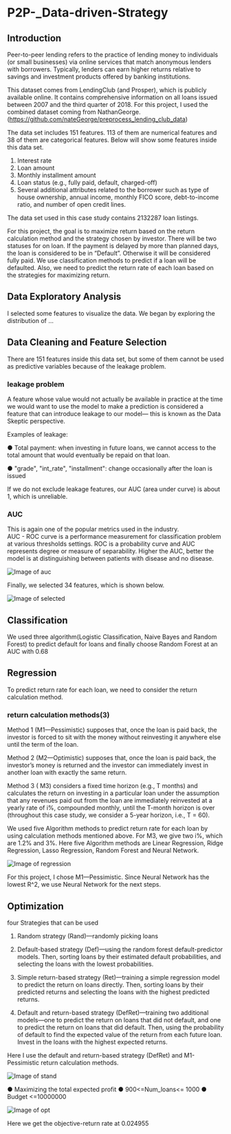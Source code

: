 # P2P-_Data-driven-Strategy
## Introduction
Peer-to-peer lending refers to the practice of lending money to individuals (or small businesses) via online services that match anonymous lenders with borrowers. Typically, lenders can earn higher returns relative to savings and investment products offered by banking institutions.

This dataset comes from LendingClub (and Prosper), which is publicly available online. It contains comprehensive information on all loans issued between 2007 and the third quarter of 2018. For this project, I used the combined dataset coming from NathanGeorge. (https://github.com/nateGeorge/preprocess_lending_club_data)

The data set includes 151 features. 113 of them are numerical features and 38 of them are categorical features. Below will show some features inside this data set.

1. Interest rate
2. Loan amount
3. Monthly installment amount
4. Loan status (e.g., fully paid, default, charged-off)
5. Several additional attributes related to the borrower such as type of house ownership, annual income, monthly FICO score, debt-to-income ratio, and number of open credit lines.

The data set used in this case study contains 2132287 loan listings.

For this project, the goal is to maximize return based on the return calculation method and the strategy chosen by investor.
There will be two statuses for on loan. If the payment is delayed by more than planned days, the loan is considered to be in “Default”. Otherwise it will be considered fully paid. We use classification methods to predict if a loan will be defaulted. Also, we need to predict the return rate of each loan based on the strategies for maximizing return.

## Data Exploratory Analysis
I selected some features to visualize the data. We began by exploring the distribution of ...
## Data Cleaning and Feature Selection
There are 151 features inside this data set, but some of them cannot be used as predictive variables because of the leakage problem. 
### leakage problem
A feature whose value would not actually be available in practice at the time we would want to use the model to make a prediction is considered a feature that can introduce leakage to our model— this is known as the Data Skeptic perspective.

Examples of leakage:

● Total payment: when investing in future loans, we cannot access to the total amount that would eventually be repaid on that loan.

● "grade", "int_rate", "installment": change occasionally after the loan is issued

If we do not exclude leakage features, our AUC (area under curve) is about 1, which is unreliable.

### AUC
This is again one of the popular metrics used in the industry.  
AUC - ROC curve is a performance measurement for classification problem at various thresholds settings. ROC is a probability curve and AUC represents degree or measure of separability. Higher the AUC, better the model is at distinguishing between patients with disease and no disease.

![Image of auc](https://github.com/xinyueniu/P2P-_Data-driven-Strategy/blob/master/AUC.png)

Finally, we selected 34 features, which is shown below.

![Image of selected](https://github.com/xinyueniu/P2P-_Data-driven-Strategy/blob/master/selected.png)

## Classification

We used three algorithm(Logistic Classification, Naive Bayes and Random Forest) to predict default for loans and finally choose Random Forest at an AUC with 0.68
## Regression

To predict return rate for each loan, we need to consider the return calculation method.
### return calculation methods(3)
Method 1 (M1—Pessimistic) supposes that, once the loan is paid back, the investor is forced to sit with the money without reinvesting it anywhere else until the term of the loan.

Method 2 (M2—Optimistic) supposes that, once the loan is paid back, the investor’s money is returned and the investor can immediately invest in another loan with exactly the same return.

Method 3 ( M3) considers a fixed time horizon (e.g., T months) and calculates the return on investing in a particular loan under the assumption that any revenues paid out from the loan are immediately reinvested at a yearly rate of i%, compounded monthly, until the T-month horizon is over (throughout this case study, we consider a 5-year horizon, i.e., T = 60).

We used five Algorithm methods to predict return rate for each loan by using calculation methods mentioned above. For M3, we give two i%, which are 1.2% and 3%. Here five Algorithm methods are Linear Regression, Ridge Regression, Lasso Regression, Random Forest and Neural Network.

![Image of regression](https://github.com/xinyueniu/P2P-_Data-driven-Strategy/blob/master/regression.png)

For this project, I chose M1—Pessimistic. Since Neural Network has the lowest R^2, we use
Neural Network for the next steps.
## Optimization
four Strategies that can be used
1. Random strategy (Rand)—randomly picking loans

2. Default-based strategy (Def)—using the random forest default-predictor models. Then, sorting loans by their estimated default probabilities, and selecting the loans with the lowest probabilities.

3. Simple return-based strategy (Ret)—training a simple regression model to predict the return on loans directly. Then, sorting loans by their predicted returns and selecting the loans with the highest predicted returns.

4. Default and return-based strategy (DefRet)—training two additional models—one to predict the return on loans that did not default, and one to predict the return on loans that did default. Then, using the probability of default to find the expected value of the return from each future loan. Invest in the loans with the highest expected returns.

Here I use the default and return-based strategy (DefRet) and M1-Pessimistic return calculation methods.

![Image of stand](https://github.com/xinyueniu/P2P-_Data-driven-Strategy/blob/master/standby.png)

● Maximizing the total expected profit
● 900<=Num_loans<= 1000
● Budget <=10000000

![Image of opt](https://github.com/xinyueniu/P2P-_Data-driven-Strategy/blob/master/optmization.png)

Here we get the objective-return rate at 0.024955
